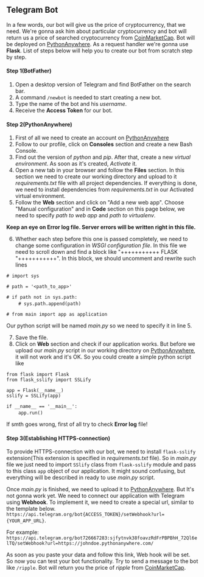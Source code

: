 ## Telegram Bot
In a few words, our bot will give us the price of cryptocurrency, that we need. We're gonna ask him about particular cryptocurrency and bot will return us a price of searched cryptocurrency from 
[CoinMarketCap](https://coinmarketcap.com/). Bot will be deployed on [PythonAnywhere](https://www.pythonanywhere.com). As a request handler we're gonna use **Flask**. List of steps below will help you to create our bot from scratch step by step.

#### Step 1(BotFather)
1. Open a desktop version of Telegram and find BotFather on the search bar.
2. A command `/newbot` is needed to start creating a new bot.
3. Type the name of the bot and his _username_.
4. Receive the **Access Token** for our bot.

#### Step 2(PythonAnywhere)
1. First of all we need to create an account on [PythonAnywhere](https://www.pythonanywhere.com)
2. Follow to our profile, click on **Consoles** section and create a new Bash Console.
3. Find out the version of _python_ and _pip_. After that, create a new _virtual environment_. As soon as it's created, _Activate_ it.
4. Open a new tab in your browser and follow the **Files** section. In this section we need to create our working directory and upload to it _requirements.txt_ file with all project dependencies. If everything is done, we need to install dependencies from _requirements.txt_ in our Activated virtual environment.
5. Follow the **Web** section and click on "Add a new web app". Choose "Manual configuration" and in **Code** section on this page below, we need to specify _path to web app_ and _path to virtualenv_.

**Keep an eye on Error log file. Server errors will be written right in this file.**

6. Whether each step before this one is passed completely, we need to change some configuration in _WSGI configuration file_. In this file we need to scroll down and find a block like 
"+++++++++++ FLASK "+++++++++++". In this block, we should uncomment and rewrite such lines

`# import sys`

`# path = '<path_to_app>'`

`# if path not in sys.path:`<br>
&nbsp;&nbsp;&nbsp;&nbsp;&nbsp;&nbsp;&nbsp;
`# sys.path.append(path)`

`# from main import app as application`

Our python script will be named _main.py_ so we need to specify it in line 5.

7. Save the file.
8. Click on **Web** section and check if our application works. But before we upload our _main.py_ script in our working directory on [PythonAnywhere](https://www.pythonanywhere.com), it will not work and it's OK. So you could create a simple python script like

`from flask import Flask`<br>
`from flask_sslify import SSLify`

`app = Flask(__name__)`<br>
`sslify = SSLify(app)`

`if __name__ == '__main__':`<br>
&nbsp;&nbsp;&nbsp;&nbsp;&nbsp;&nbsp;&nbsp;
`app.run()`

If smth goes wrong, first of all try to check **Error log** file!

#### Step 3(Establishing HTTPS-connection)
To provide HTTPS-connection with our bot, we need to install `flask-sslify` extension(This extension is specified in _requirements.txt_ file). So in _main.py_ file we just need to import `SSlify` class from `flask-sslify` module and pass to this class `app` object of our application. It might sound confusing, but everything will be described in ready to use _main.py_ script.

Once _main.py_ is finished, we need to upload it to [PythonAnywhere](https://www.pythonanywhere.com). But It's not gonna work yet. We need to connect our application with Telegram using **Webhook**. To implement it, we need to create a special url, similar to the template below.
`https://api.telegram.org/bot{ACCESS_TOKEN}/setWebhook?url={YOUR_APP_URL}`. 

For example:<br>
`https://api.telegram.org/bot726667283:sjfytnvk38foavzRdFrPBPBhH_72Ql6elTQ/setWebhook?url=https://johndoe.pythonanywhere.com/`

As soon as you paste your data and follow this link, Web hook will be set. So now you can test your bot functionality. Try to send a message to the bot like `/ripple`. Bot will return you the price of _ripple_ from [CoinMarketCap](https://coinmarketcap.com/).
